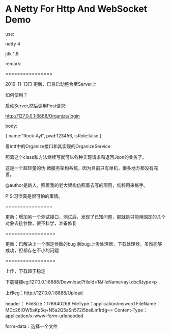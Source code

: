 # A Netty For Http And WebSocket Demo

use:

netty 4

jdk 1.8

remark:

================

2019-11-13日 更新，已将启动整合至Server上

如何使用？

启动Server,然后调用Post请求:

http://127.0.0.1:8888/Organize/login

body:

{
	name:"Rock-Ayl",
	pwd:123456,
	isRole:false
}

看intf中的Organize接口和其实现的OrganizeService

照着这个class和方法继续写就可以各种实现请求和返回Json的业务了。

这是一个超轻量的伪·微服务架构系统，因为目前只有单机，很多地方都没有完善。

@author是新人，照着我的老大架构仿照着去写的项目，纯粹用来练手。

P`S:习惯真是很可怕的事情。

================

更新：增加另一个测试接口，测试后，发现了已知问题，那就是只能用固定的几个对象去接参数，很不科学，准备修复

=================

更新：已解决上一个固定参数的bug
新bug:上传处理器，下载处理器，虽然能够成功，但都存在不小的问题

=================

上传，下载趋于稳定

下载链接eg:127.0.0.1:8888/Download?fileId=1&fileName=ayl.doc&type=p

上传eg：http://127.0.0.1:8888/Upload

header：
FileSize：178940269
FileType：application/msword
FileName：MDc26IOW5aKp5q+N5a2Q5aSn572i5belLm1rdg==
Content-Type：application/x-www-form-urlencoded

form-data：选择一个文件

